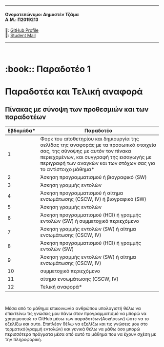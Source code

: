 <hr>
<h4>Ονοματεπώνυμο: Δημοστέν Τζάμα
<br>
Α.Μ.: Π2019213</h4>


:newspaper:: [GitHub Profile](https://github.com/p19tzam/)<br>
:email:: [Student Mail](mailto:p19tzam)
<hr>
<br>
<h1 class="Par1">:book:: Παραδοτέο 1</h1>



# Παραδοτέα και Τελική αναφορά

## Πίνακας με σύνοψη των προθεσμιών και των παραδοτέων

| Εβδομάδα* | Παραδοτέο |
| --- | --- |
| 1 | Φορκ του αποθετηρίου και δημιουργία της σελίδας της αναφοράς με τα προσωπικά στοιχεία σας, της σύνοψης με αυτόν τον πίνακα περιεχομένων, και συγγραφή της εισαγωγής με περιγραφή των αναγκών και των στόχων σας για το αντίστοιχο μάθημα* |
| 2 | Άσκηση προγραμματισμού ή βιογραφικό  (SW) |
| 3 | Άσκηση γραμμής εντολών |
| 4 | Άσκηση προγραμματισμού ή αίτημα ενσωμάτωσης (CSCW, IV) ή βιογραφικό  (SW) |
| 5 | Άσκηση γραμμής εντολών |
| 6 | Άσκηση προγραμματισμού (HCI) ή γραμμής εντολών (SW) ή συμμετοχικό περιεχόμενο |
| 7 | Άσκηση γραμμής εντολών (SW) ή αίτημα ενσωμάτωσης (CSCW, IV) |
| 8 | Άσκηση προγραμματισμού (HCI) ή γραμμής εντολών (SW) |
| 9 | Άσκηση γραμμής εντολών (SW) ή αίτημα ενσωμάτωσης (CSCW, IV) |
| 10 | συμμετοχικό περιεχόμενο |
| 11 | αίτημα ενσωμάτωσης (CSCW, IV) |
| 12 | Τελική αναφορά* |
<br/>

<p>Μέσα από το μάθημα επικοινωνία ανθρώπου υπολογιστή θέλω να επεκτείνω τις γνώσεις μου πάνω στον προγραμματισμό να μπορώ να χρησιμοποιώ το GitHub μέσω των παραδοτέων(Ασκήσεων) ώστε να το εξελίξω και αυτο.
    Επιπλέον  θέλω να εξελίξω και τις γνώσεις μου στο τερματικό(γραμμή εντολών) και γενικά θέλω να μάθω όσο μπορώ περισσότερα πράγματα μέσα από αυτό το μάθημα που να έχουν σχέση με την πληροφορική.
</p> 

